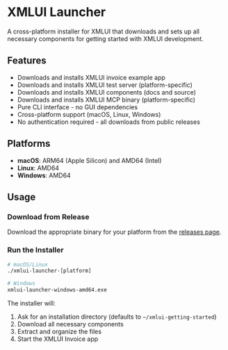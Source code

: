 # XMLUI Launcher

A cross-platform installer for XMLUI that downloads and sets up all necessary components for getting started with XMLUI development.

## Features

- Downloads and installs XMLUI invoice example app
- Downloads and installs XMLUI test server (platform-specific)
- Downloads and installs XMLUI components (docs and source)
- Downloads and installs XMLUI MCP binary (platform-specific)
- Pure CLI interface - no GUI dependencies
- Cross-platform support (macOS, Linux, Windows)
- No authentication required - all downloads from public releases

## Platforms

- **macOS**: ARM64 (Apple Silicon) and AMD64 (Intel)
- **Linux**: AMD64
- **Windows**: AMD64

## Usage

### Download from Release

Download the appropriate binary for your platform from the [releases page](https://github.com/jonudell/xmlui-launcher/releases).

### Run the Installer

```bash
# macOS/Linux
./xmlui-launcher-[platform]

# Windows
xmlui-launcher-windows-amd64.exe
```

The installer will:
1. Ask for an installation directory (defaults to `~/xmlui-getting-started`)
2. Download all necessary components
3. Extract and organize the files
4. Start the XMLUI Invoice app

